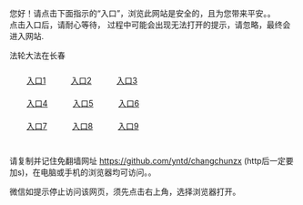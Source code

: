 您好！请点击下面指示的“入口”，浏览此网站是安全的，且为您带来平安。。 <br/>
点击入口后，请耐心等待， 过程中可能会出现无法打开的提示，请忽略，最终会进入网站. </br>

法轮大法在长春<br/>
<div style="padding:10px"><a style="margin:20px" target="_blank" href="https://disylfnekmss7.cloudfront.net/2Qpsp?xdymy" id="ccLink1" rel="nofollow">入口1</a> <a target="_blank" style="margin:20px" href="https://d2rfvslzlw2hoj.cloudfront.net/2Qpsp?cmvnew" id="ccLink2" rel="nofollow">入口2</a> <a style="margin:20px" target="_blank" href="https://d2a8vr10s9b6h0.cloudfront.net/2Qpsp?quufc" id="ccLink3" rel="nofollow">入口3</a></div>

<div style="padding:10px" ><a style="margin:20px" target="_blank" href="https://disylfnekmss7.cloudfront.net/2Qpsp?xdymy" id="ccLink4" rel="nofollow">入口4</a> <a style="margin:20px" href="https://d2rfvslzlw2hoj.cloudfront.net/2Qpsp?cmvnew" target="_blank" id="ccLink5" rel="nofollow">入口5</a> <a style="margin:20px" href="https://d2a8vr10s9b6h0.cloudfront.net/2Qpsp?quufc" target="_blank" id="ccLink6" rel="nofollow">入口6</a></div>

<div style="padding:10px"><a style="margin:20px" target="_blank" href="https://disylfnekmss7.cloudfront.net/2Qpsp?xdymy" id="ccLink7" rel="nofollow">入口7</a> <a style="margin:20px" href="https://d2rfvslzlw2hoj.cloudfront.net/2Qpsp?cmvnew" target="_blank" id="ccLink8" rel="nofollow">入口8</a> <a style="margin:20px" target="_blank" href="https://d2a8vr10s9b6h0.cloudfront.net/2Qpsp?quufc" id="ccLink9" rel="nofollow">入口9</a></div>

<br/>



请复制并记住免翻墙网址 https://github.com/yntd/changchunzx (http后一定要加s)，在电脑或手机的浏览器均可访问。。<br/>

微信如提示停止访问该网页，须先点击右上角，选择浏览器打开。
